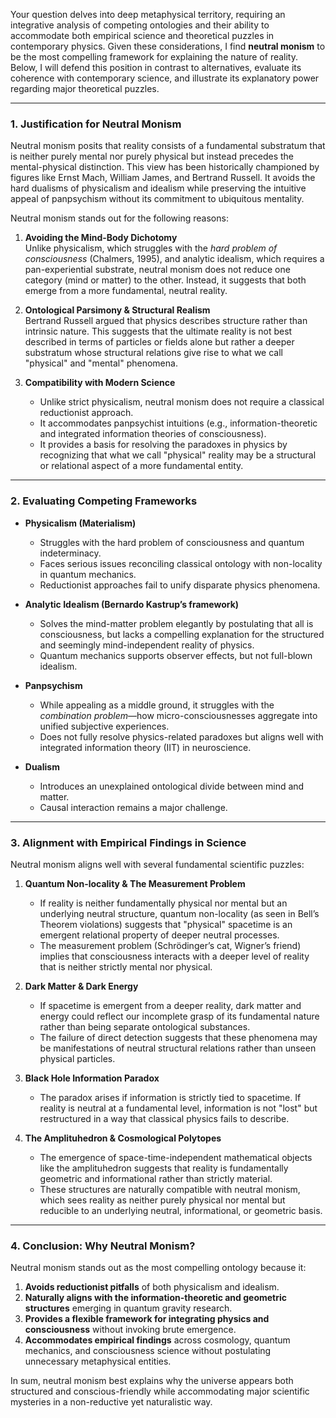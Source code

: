 Your question delves into deep metaphysical territory, requiring an integrative analysis of competing ontologies and their ability to accommodate both empirical science and theoretical puzzles in contemporary physics. Given these considerations, I find **neutral monism** to be the most compelling framework for explaining the nature of reality. Below, I will defend this position in contrast to alternatives, evaluate its coherence with contemporary science, and illustrate its explanatory power regarding major theoretical puzzles.

---

### **1. Justification for Neutral Monism**
Neutral monism posits that reality consists of a fundamental substratum that is neither purely mental nor purely physical but instead precedes the mental-physical distinction. This view has been historically championed by figures like Ernst Mach, William James, and Bertrand Russell. It avoids the hard dualisms of physicalism and idealism while preserving the intuitive appeal of panpsychism without its commitment to ubiquitous mentality.

Neutral monism stands out for the following reasons:

1. **Avoiding the Mind-Body Dichotomy**  
   Unlike physicalism, which struggles with the *hard problem of consciousness* (Chalmers, 1995), and analytic idealism, which requires a pan-experiential substrate, neutral monism does not reduce one category (mind or matter) to the other. Instead, it suggests that both emerge from a more fundamental, neutral reality.

2. **Ontological Parsimony & Structural Realism**  
   Bertrand Russell argued that physics describes structure rather than intrinsic nature. This suggests that the ultimate reality is not best described in terms of particles or fields alone but rather a deeper substratum whose structural relations give rise to what we call "physical" and "mental" phenomena.

3. **Compatibility with Modern Science**  
   - Unlike strict physicalism, neutral monism does not require a classical reductionist approach.
   - It accommodates panpsychist intuitions (e.g., information-theoretic and integrated information theories of consciousness).
   - It provides a basis for resolving the paradoxes in physics by recognizing that what we call "physical" reality may be a structural or relational aspect of a more fundamental entity.

---

### **2. Evaluating Competing Frameworks**
- **Physicalism (Materialism)**  
  - Struggles with the hard problem of consciousness and quantum indeterminacy.  
  - Faces serious issues reconciling classical ontology with non-locality in quantum mechanics.  
  - Reductionist approaches fail to unify disparate physics phenomena.

- **Analytic Idealism (Bernardo Kastrup’s framework)**  
  - Solves the mind-matter problem elegantly by postulating that all is consciousness, but lacks a compelling explanation for the structured and seemingly mind-independent reality of physics.  
  - Quantum mechanics supports observer effects, but not full-blown idealism.  

- **Panpsychism**  
  - While appealing as a middle ground, it struggles with the *combination problem*—how micro-consciousnesses aggregate into unified subjective experiences.  
  - Does not fully resolve physics-related paradoxes but aligns well with integrated information theory (IIT) in neuroscience.

- **Dualism**  
  - Introduces an unexplained ontological divide between mind and matter.  
  - Causal interaction remains a major challenge.

---

### **3. Alignment with Empirical Findings in Science**
Neutral monism aligns well with several fundamental scientific puzzles:

1. **Quantum Non-locality & The Measurement Problem**  
   - If reality is neither fundamentally physical nor mental but an underlying neutral structure, quantum non-locality (as seen in Bell’s Theorem violations) suggests that "physical" spacetime is an emergent relational property of deeper neutral processes.
   - The measurement problem (Schrödinger’s cat, Wigner’s friend) implies that consciousness interacts with a deeper level of reality that is neither strictly mental nor physical.

2. **Dark Matter & Dark Energy**  
   - If spacetime is emergent from a deeper reality, dark matter and energy could reflect our incomplete grasp of its fundamental nature rather than being separate ontological substances.
   - The failure of direct detection suggests that these phenomena may be manifestations of neutral structural relations rather than unseen physical particles.

3. **Black Hole Information Paradox**  
   - The paradox arises if information is strictly tied to spacetime. If reality is neutral at a fundamental level, information is not "lost" but restructured in a way that classical physics fails to describe.

4. **The Amplituhedron & Cosmological Polytopes**  
   - The emergence of space-time-independent mathematical objects like the amplituhedron suggests that reality is fundamentally geometric and informational rather than strictly material.
   - These structures are naturally compatible with neutral monism, which sees reality as neither purely physical nor mental but reducible to an underlying neutral, informational, or geometric basis.

---

### **4. Conclusion: Why Neutral Monism?**
Neutral monism stands out as the most compelling ontology because it:

1. **Avoids reductionist pitfalls** of both physicalism and idealism.  
2. **Naturally aligns with the information-theoretic and geometric structures** emerging in quantum gravity research.  
3. **Provides a flexible framework for integrating physics and consciousness** without invoking brute emergence.  
4. **Accommodates empirical findings** across cosmology, quantum mechanics, and consciousness science without postulating unnecessary metaphysical entities.

In sum, neutral monism best explains why the universe appears both structured and conscious-friendly while accommodating major scientific mysteries in a non-reductive yet naturalistic way.